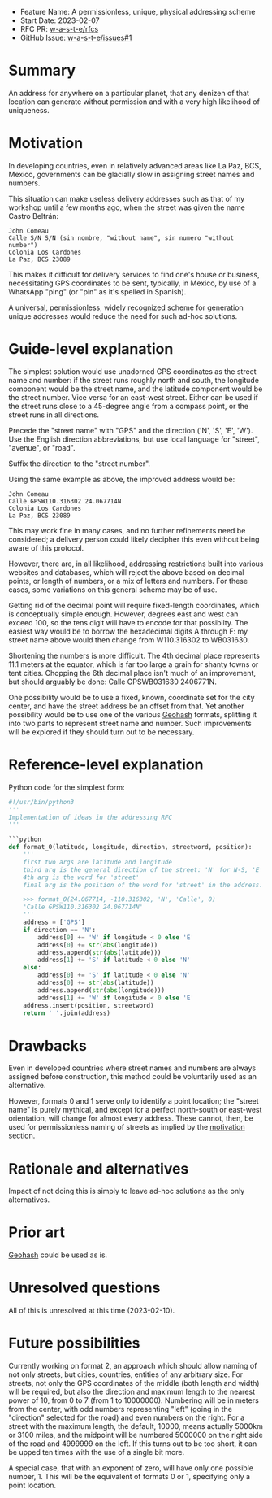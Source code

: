 - Feature Name: A permissionless, unique, physical addressing scheme
- Start Date: 2023-02-07
- RFC PR: [w-a-s-t-e/rfcs](https://github.com/jcomeauictx/w-a-s-t-e/rfcs/addressing.md)
- GitHub Issue: [w-a-s-t-e/issues#1](https://github.com/jcomeauictx/w-a-s-t-e/issues/1)

# Summary
[summary]: #summary

An address for anywhere on a particular planet, that any denizen of that
location can generate without permission and with a very high likelihood of
uniqueness.

# Motivation
[motivation]: #motivation

In developing countries, even in relatively advanced areas like La Paz, BCS, Mexico, governments can be glacially slow in assigning street names and numbers.

This situation can make useless delivery addresses such as that of my workshop until a few months ago, when the street was given the name Castro Beltrán:

    John Comeau
    Calle S/N S/N (sin nombre, "without name", sin numero "without number")
    Colonia Los Cardones
    La Paz, BCS 23089

This makes it difficult for delivery services to find one's house or business,
necessitating GPS coordinates to be sent, typically, in Mexico, by use of
a WhatsApp "ping" (or "pin" as it's spelled in Spanish).

A universal, permissionless, widely recognized scheme for generation unique
addresses would reduce the need for such ad-hoc solutions.

# Guide-level explanation
[guide-level-explanation]: #guide-level-explanation

The simplest solution would use unadorned GPS coordinates as the street name
and number: if the street runs roughly north and south, the longitude component
would be the street name, and the latitude component would be the street number.
Vice versa for an east-west street. Either can be used if the street runs close
to a 45-degree angle from a compass point, or the street runs in all directions.

Precede the "street name" with "GPS" and the direction ('N', 'S', 'E', 'W').
Use the English direction abbreviations, but use local language for "street",
"avenue", or "road".

Suffix the direction to the "street number".

Using the same example as above, the improved address would be:

    John Comeau
    Calle GPSW110.316302 24.067714N
    Colonia Los Cardones
    La Paz, BCS 23089

This may work fine in many cases, and no further refinements need be considered;
a delivery person could likely decipher this even without being aware of this
protocol.

However, there are, in all likelihood, addressing restrictions built into
various websites and databases, which will reject the above based on decimal
points, or length of numbers, or a mix of letters and numbers. For these cases,
some variations on this general scheme may be of use.

Getting rid of the decimal point will require fixed-length coordinates, which
is conceptually simple enough. However, degrees east and west can exceed 100,
so the tens digit will have to encode for that possibilty. The easiest way
would be to borrow the hexadecimal digits A through F: my street name above
would then change from W110.316302 to WB031630.

Shortening the numbers is more difficult. The 4th decimal place represents 11.1
meters at the equator, which is far too large a grain for shanty towns or
tent cities. Chopping the 6th decimal place isn't much of an improvement,
but should arguably be done: Calle GPSWB031630 2406771N.

One possibility would be to use a fixed, known, coordinate set for the city
center, and have the street address be an offset from that. Yet another
possibility would be to use one of the various [Geohash](https://en.wikipedia.org/wiki/Geohash) formats, splitting it into two parts to represent street name
and number. Such improvements will be explored if they should turn out to
be necessary.

# Reference-level explanation
[reference-level-explanation]: #reference-level-explanation

Python code for the simplest form:

```python
#!/usr/bin/python3
'''
Implementation of ideas in the addressing RFC
'''

```python
def format_0(latitude, longitude, direction, streetword, position):
    '''
    first two args are latitude and longitude
    third arg is the general direction of the street: 'N' for N-S, 'E' for E-W
    4th arg is the word for 'street'
    final arg is the position of the word for 'street' in the address.

    >>> format_0(24.067714, -110.316302, 'N', 'Calle', 0)
    'Calle GPSW110.316302 24.067714N'
    '''
    address = ['GPS']
    if direction == 'N':
        address[0] += 'W' if longitude < 0 else 'E'
        address[0] += str(abs(longitude))
        address.append(str(abs(latitude)))
        address[1] += 'S' if latitude < 0 else 'N'
    else:
        address[0] += 'S' if latitude < 0 else 'N'
        address[0] += str(abs(latitude))
        address.append(str(abs(longitude)))
        address[1] += 'W' if longitude < 0 else 'E'
    address.insert(position, streetword)
    return ' '.join(address)
```

# Drawbacks
[drawbacks]: #drawbacks

Even in developed countries where street names and numbers are always
assigned before construction, this method could be voluntarily used as 
an alternative.

However, formats 0 and 1 serve only to identify a point location; the
"street name" is purely mythical, and except for a perfect north-south
or east-west orientation, will change for almost every address. These
cannot, then, be used for permissionless naming of streets as implied by
the [motivation](#motivation) section.

# Rationale and alternatives
[rationale-and-alternatives]: #rationale-and-alternatives

Impact of not doing this is simply to leave ad-hoc solutions as the only
alternatives.

# Prior art
[prior-art]: #prior-art

[Geohash](https://en.wikipedia.org/wiki/Geohash) could be used as is.

# Unresolved questions
[unresolved-questions]: #unresolved-questions

All of this is unresolved at this time (2023-02-10).

# Future possibilities
[future-possibilities]: #future-possibilities

Currently working on format 2, an approach which should allow naming of not
only streets, but cities, countries, entities of any arbitrary size. For
streets, not only the GPS coordinates of the middle (both length and width)
will be required, but also the direction and maximum length to the nearest
power of 10, from 0 to 7 (from 1 to 10000000). Numbering will be in
meters from the center, with odd numbers representing "left" (going in the
"direction" selected for the road) and even numbers on the right. For a street
with the maximum length, the default, 10000, means actually 5000km or 3100
miles, and the midpoint will be numbered 5000000 on the right side of the road
and 4999999 on the left. If this turns out to be too short, it can be upped
ten times with the use of a single bit more.

A special case, that with an exponent of zero, will have only one possible
number, 1. This will be the equivalent of formats 0 or 1, specifying only
a point location.
